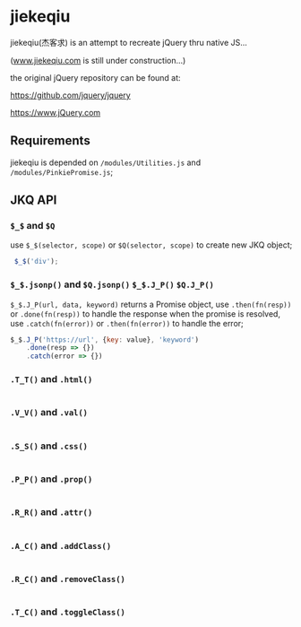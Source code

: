 # jiekeqiu

jiekeqiu(杰客求) is an attempt to recreate jQuery thru native JS...

(www.jiekeqiu.com is still under construction...)

the original jQuery repository can be found at:

<https://github.com/jquery/jquery>

<https://www.jQuery.com>

## Requirements

jiekeqiu is depended on `/modules/Utilities.js` and `/modules/PinkiePromise.js`;

## JKQ API

### `$_$` and `$Q`

use `$_$(selector, scope)` or `$Q(selector, scope)` to create new JKQ object;

```js
 $_$('div');
```

### `$_$.jsonp()` and `$Q.jsonp()` `$_$.J_P()` `$Q.J_P()`

`$_$.J_P(url, data, keyword)` returns a Promise object,
use `.then(fn(resp))` or `.done(fn(resp))` to handle the response when the promise is resolved,
use `.catch(fn(error))` or `.then(fn(error))` to handle the error;

```js
$_$.J_P('https://url', {key: value}, 'keyword')
    .done(resp => {})
    .catch(error => {})
```

### `.T_T()` and `.html()`

```js

```

### `.V_V()` and `.val()`

```js

```

### `.S_S()` and `.css()`

```js

```

### `.P_P()` and `.prop()`

```js

```

### `.R_R()` and `.attr()`

```js

```

### `.A_C()` and `.addClass()`

```js

```

### `.R_C()` and `.removeClass()`

```js

```

### `.T_C()` and `.toggleClass()`

```js

```
